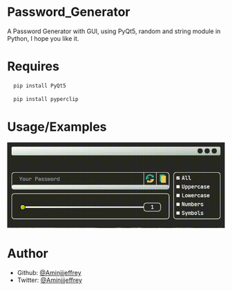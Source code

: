 # Password_Generator
A Password Generator with GUI, using PyQt5, random and string module in Python, I hope you like it.

# Requires
```bash
  pip install PyQt5
```
```bash
  pip install pyperclip
```

# Usage/Examples
<kbd>
 <img src="PVS/ppic.gif">
</kbd>


# Author
- Github: [@Aminjjjeffrey](https://github.com/Aminjjjeffrey)
- Twitter: [@Aminjjjeffrey](https://twitter.com/Aminjjjeffrey)




